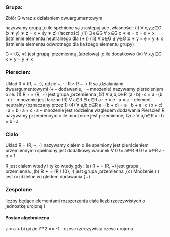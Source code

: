 ### Grupa:
Zbiór G wraz z działaniem dwuargumentowym

nazywamy grupą ̨ o ile spełnione są ̨ następuj ace
 ̨ własności:
(i) ∀ x,y,z∈G (x ∗ y) ∗ z = x ∗ (y ∗ z) (łaczność) ̨
(ii) ∃ e∈G ∀ x∈G x ∗ e = x = e ∗ x (istnienie elementu neutralnego dla (∗))
(iii) ∀ x∈G ∃ y∈G x ∗ y = e = y ∗ x (istnienie elementu odwrotnego dla każdego elementu
grupy)

G = (G, ∗) jest grupą ̨ przemienną ̨ (abelową)  ̨ o ile dodatkowo
(iv) ∀ x,y∈G x ∗ y = y ∗ x


### Pierscien:
Układ R = (R, +, ·), gdzie +, · : R × R −→ R sa  ̨ działaniami dwuargumentowymi
(+ – dodawanie, · – mnożenie) nazywamy pierścieniem o ile:
(1) R + = (R, +) jest grupa ̨ przemienna  ̨
(2) ∀ a,b,c∈R (a · b) · c = a · (b · c) – mnożenie jest łaczne
(3) ∀ a∈R ∃ e∈R a · e = e · a = a – element neutralny (oznaczany przez 1)
(4) ∀ a,b,c∈R
a · (b + c) = a · b + a · c
(b + c) · a = b · a + c · a
– mnożenie jest rodzielne wzgledem dodawania
Pierścień R nazywamy przemiennym o ile mnożenie jest przemienne, tzn.:
∀ a,b∈R a · b = b · a

### Cialo
Układ R = (R, +, ·) nazywamy ciałem o ile spełniony jest pierścieniem przemiennym
i spełniony jest dodatkowy warunek
∀ 0 != a∈R ∃ 0 != b∈R a · b = 1

R jest ciałem wtedy i tylko wtedy gdy:
(a) R + = (R, +) jest grupa ̨ przemienna.  ̨
(b) R ∗ = (R \ {0}, ·) jest grupa ̨ przemienna  ̨
(c) Mnożenie (·) jest rozdzielne wzgledem dodawania (+)



### Zespolone
liczby będące elementami rozszerzenia ciała liczb rzeczywistych o jednostkę urojoną i
#### Postac algebraiczna
z = a + bi
gdzie i**2 == -1 - czesc rzeczywista czesc urojona


